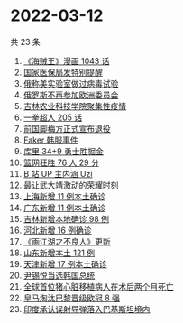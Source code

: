 # 2022-03-12

共 23 条

<!-- BEGIN ZHIHUSEARCH -->
<!-- 最后更新时间 Sat Mar 12 2022 13:08:31 GMT+0800 (China Standard Time) -->
1. [《海贼王》漫画 1043 话](https://www.zhihu.com/search?q=海贼王)
1. [国家医保局发特别提醒](https://www.zhihu.com/search?q=医保停用诈骗短信)
1. [俄称美实验室做过病毒试验](https://www.zhihu.com/search?q=蝙蝠新冠病毒样本试验)
1. [俄罗斯不再参加欧洲委员会](https://www.zhihu.com/search?q=欧洲委员会)
1. [吉林农业科技学院聚集性疫情](https://www.zhihu.com/search?q=吉林农业科技学院疫情)
1. [一拳超人 205 话](https://www.zhihu.com/search?q=一拳超人)
1. [前国脚梅方正式宣布退役](https://www.zhihu.com/search?q=梅方退役)
1. [Faker 韩服事件 ](https://www.zhihu.com/search?q=faker)
1. [库里 34+9 勇士胜掘金](https://www.zhihu.com/search?q=勇士)
1. [篮网狂胜 76 人 29 分](https://www.zhihu.com/search?q=篮网)
1. [B 站 UP 主内涵 Uzi](https://www.zhihu.com/search?q=uzi)
1. [最让武大靖激动的荣耀时刻](https://www.zhihu.com/search?q=武大靖)
1. [上海新增 11 例本土确诊](https://www.zhihu.com/search?q=上海疫情)
1. [广东新增 11 例本土确诊](https://www.zhihu.com/search?q=广东疫情)
1. [吉林新增本地确诊 98 例](https://www.zhihu.com/search?q=吉林疫情)
1. [河北新增 16 例确诊](https://www.zhihu.com/search?q=河北疫情)
1. [《画江湖之不良人》更新](https://www.zhihu.com/search?q=画江湖之不良人)
1. [山东新增本土 121 例](https://www.zhihu.com/search?q=山东疫情)
1. [天津新增 17 例本土确诊](https://www.zhihu.com/search?q=天津疫情)
1. [尹锡悦当选韩国总统](https://www.zhihu.com/search?q=韩国总统)
1. [全球首位猪心脏移植病人在术后两个月死亡](https://www.zhihu.com/search?q=猪心脏移植)
1. [皇马淘汰巴黎晋级欧冠 8 强](https://www.zhihu.com/search?q=皇马)
1. [印度承认误射导弹落入巴基斯坦境内](https://www.zhihu.com/search?q=印度误射导弹)
<!-- END ZHIHUSEARCH -->
